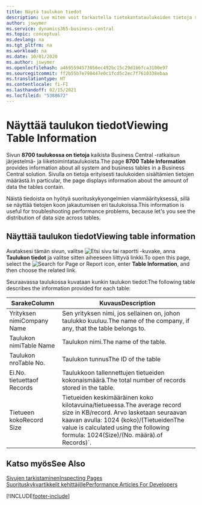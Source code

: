 ```yaml
---
title: Näytä taulukon tiedot
description: Lue miten voit tarkastella tietokantataulukoiden tietoja suoraan Business Centralin asiakasliittymästä.
author: jswymer
ms.service: dynamics365-business-central
ms.topic: conceptual
ms.devlang: na
ms.tgt_pltfrm: na
ms.workload: na
ms.date: 10/01/2020
ms.author: jswymer
ms.openlocfilehash: a4695594573056ec492bc15c29d1b6fca3100e97
ms.sourcegitcommit: ff2b55b7e790447e0c1fcd5c2ec7f7610338ebaa
ms.translationtype: HT
ms.contentlocale: fi-FI
ms.lasthandoff: 02/15/2021
ms.locfileid: "5388672"
---
```

# <a name="viewing-table-information"></a><span data-ttu-id="c555d-103">Näyttää taulukon tiedot</span><span class="sxs-lookup"><span data-stu-id="c555d-103">Viewing Table Information</span></span>

<span data-ttu-id="c555d-104">Sivun **8700 taulukossa on tietoja** kaikista Business Central -ratkaisun järjestelmä- ja liiketoimintataulukoista.</span><span class="sxs-lookup"><span data-stu-id="c555d-104">The page **8700 Table Information** provides information about all system and business tables in a Business Central solution.</span></span> <span data-ttu-id="c555d-105">Sivulla on tietoja erityisesti taulukoiden sisältämien tietojen määrästä.</span><span class="sxs-lookup"><span data-stu-id="c555d-105">In particular, the page displays information about the amount of data the tables contain.</span></span>

<span data-ttu-id="c555d-106">Näistä tiedoista on hyötyä suorituskykyongelmien vianmäärityksessä, sillä se näyttää tietojen koon jakautumisen eri taulukoissa.</span><span class="sxs-lookup"><span data-stu-id="c555d-106">This information is useful for troubleshooting performance problems, because let's you see the distribution of data size across tables.</span></span>

## <a name="viewing-table-information"></a><span data-ttu-id="c555d-107">Näyttää taulukon tiedot</span><span class="sxs-lookup"><span data-stu-id="c555d-107">Viewing table information</span></span>

<span data-ttu-id="c555d-108">Avataksesi tämän sivun, valitse ![Etsi sivu tai raportti](media/ui-search/search_small.png "Etsi sivua tai raporttia -kuvake") -kuvake, anna **Taulukon tiedot** ja valitse sitten aiheeseen liittyvä linkki.</span><span class="sxs-lookup"><span data-stu-id="c555d-108">To open this page, select the ![Search for Page or Report](media/ui-search/search_small.png "Search for Page or Report icon") icon, enter **Table Information**, and then choose the related link.</span></span>

<span data-ttu-id="c555d-109">Seuraavassa taulukossa kuvataan kunkin taulukon tiedot:</span><span class="sxs-lookup"><span data-stu-id="c555d-109">The following table describes the information provided for each table:</span></span>

|<span data-ttu-id="c555d-110">Sarake</span><span class="sxs-lookup"><span data-stu-id="c555d-110">Column</span></span>|<span data-ttu-id="c555d-111">Kuvaus</span><span class="sxs-lookup"><span data-stu-id="c555d-111">Description</span></span>|
|------|-----------|
|<span data-ttu-id="c555d-112">Yrityksen nimi</span><span class="sxs-lookup"><span data-stu-id="c555d-112">Company Name</span></span>|<span data-ttu-id="c555d-113">Sen yrityksen nimi, jos sellainen on, johon taulukko kuuluu.</span><span class="sxs-lookup"><span data-stu-id="c555d-113">The name of the company, if any, that the table belongs to.</span></span>|
|<span data-ttu-id="c555d-114">Taulukon nimi</span><span class="sxs-lookup"><span data-stu-id="c555d-114">Table Name</span></span>|<span data-ttu-id="c555d-115">Taulukon nimi.</span><span class="sxs-lookup"><span data-stu-id="c555d-115">The name of the table.</span></span>|
|<span data-ttu-id="c555d-116">Taulukon nro</span><span class="sxs-lookup"><span data-stu-id="c555d-116">Table No.</span></span>|<span data-ttu-id="c555d-117">Taulukon tunnus</span><span class="sxs-lookup"><span data-stu-id="c555d-117">The ID of the table</span></span>|
|<span data-ttu-id="c555d-118">Ei.</span><span class="sxs-lookup"><span data-stu-id="c555d-118">No.</span></span> <span data-ttu-id="c555d-119">tietuetta</span><span class="sxs-lookup"><span data-stu-id="c555d-119">of Records</span></span>|<span data-ttu-id="c555d-120">Taulukkoon tallennettujen tietueiden kokonaismäärä.</span><span class="sxs-lookup"><span data-stu-id="c555d-120">The total number of records stored in the table.</span></span>|
|<span data-ttu-id="c555d-121">Tietueen koko</span><span class="sxs-lookup"><span data-stu-id="c555d-121">Record Size</span></span>|<span data-ttu-id="c555d-122">Tietueiden keskimääräinen koko kilotavuina/tietueessa.</span><span class="sxs-lookup"><span data-stu-id="c555d-122">The average record size in KB/record.</span></span> <span data-ttu-id="c555d-123">Arvo lasketaan seuraavan kaavan avulla: 1024 (koko)/(Tietueiden</span><span class="sxs-lookup"><span data-stu-id="c555d-123">The value is calculated using the following formula: 1024(Size)/(No.</span></span> <span data-ttu-id="c555d-124">määrä).</span><span class="sxs-lookup"><span data-stu-id="c555d-124">of Records)\`.</span></span> |

## <a name="see-also"></a><span data-ttu-id="c555d-125">Katso myös</span><span class="sxs-lookup"><span data-stu-id="c555d-125">See Also</span></span>

[<span data-ttu-id="c555d-126">Sivujen tarkistaminen</span><span class="sxs-lookup"><span data-stu-id="c555d-126">Inspecting Pages</span></span>](across-inspect-page.md)  
[<span data-ttu-id="c555d-127">Suorituskykyartikkelit kehittäjille</span><span class="sxs-lookup"><span data-stu-id="c555d-127">Performance Articles For Developers</span></span>](/dynamics365/business-central/dev-itpro/performance/performance-developer)  


[!INCLUDE[footer-include](includes/footer-banner.md)]